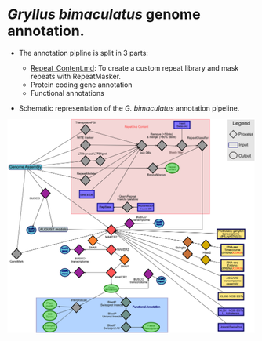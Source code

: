 
# *Gryllus bimaculatus* genome annotation.

- The annotation pipline is split in 3 parts:

	- [Repeat_Content.md](Repeat_Content.md): To create a  custom repeat library and mask repeats with RepeatMasker. 
	- Protein coding gene annotation
	- Functional annotations


- Schematic representation of the *G. bimaculatus* annotation pipeline.

![G. bimaculatus pipline](Supplementary_Figure_1_PipelineGbi.png)

